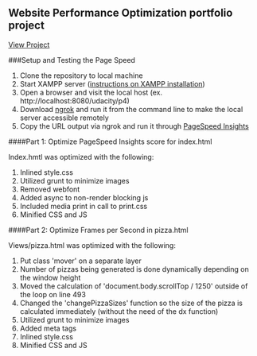 ## Website Performance Optimization portfolio project
[View Project](http://debbk.github.io/frontend-nanodegree-mobile-portfolio)

###Setup and Testing the Page Speed
1. Clone the repository to local machine
2. Start XAMPP server ([instructions on XAMPP installation](https://www.apachefriends.org/index.html))
3. Open a browser and visit the local host (ex. http://localhost:8080/udacity/p4)
4. Download [ngrok](https://ngrok.com/) and run it from the command line to make the local server accessible remotely
5. Copy the URL output via ngrok and run it through [PageSpeed Insights](https://developers.google.com/speed/pagespeed/insights/)



####Part 1: Optimize PageSpeed Insights score for index.html

Index.hmtl was optimized with the following:
1. Inlined style.css
2. Utilized grunt to minimize images
3. Removed webfont
4. Added async to non-render blocking js
5. Included media print in call to print.css
6. Minified CSS and JS


####Part 2: Optimize Frames per Second in pizza.html

Views/pizza.html was optimized with the following:
1. Put class 'mover' on a separate layer
2. Number of pizzas being generated is done dynamically depending on the window height
3. Moved the calculation of 'document.body.scrollTop / 1250' outside of the loop on line 493
4. Changed the 'changePizzaSizes' function so the size of the pizza is calculated immediately (without the need of the dx function)
5. Utilized grunt to minimize images
6. Added meta tags
7. Inlined style.css
8. Minified CSS and JS
